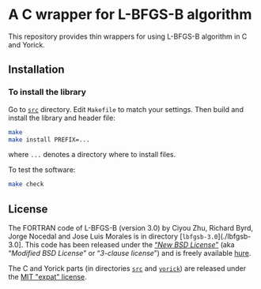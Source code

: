 # A C wrapper for L-BFGS-B algorithm

This repository provides thin wrappers for using L-BFGS-B algorithm in C and
Yorick.


## Installation

### To install the library

Go to [`src`](./src) directory.  Edit `Makefile` to match your settings.
Then build and install the library and header file:

```sh
make
make install PREFIX=...
```

where `...` denotes a directory where to install files.

To test the software:

```sh
make check
```


## License

The FORTRAN code of L-BFGS-B (version 3.0) by Ciyou Zhu, Richard Byrd, Jorge
Nocedal and Jose Luis Morales is in directory [`lbfgsb-3.0`](./lbfgsb-3.0].
This code has been released under the [“*New BSD
License*”](./lbfgsb-3.0/License.txt) (aka “*Modified BSD License*” or
“*3-clause license*”) and is freely available
[hure](http://users.iems.northwestern.edu/~nocedal/lbfgsb.html).

The C and Yorick parts (in directories [`src`](./src) and [`yorick`](./yorick))
are released under the [MIT "expat" license](./LICENSE.md).
